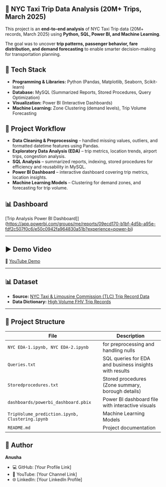 ## 🚖 NYC Taxi Trip Data Analysis (20M+ Trips, March 2025)

This project is an **end-to-end analysis** of NYC Taxi Trip data (20M+ records, March 2025) using **Python, SQL, Power BI, and Machine Learning**.  

The goal was to uncover **trip patterns, passenger behavior, fare distribution, and demand forecasting** to enable smarter decision-making for transportation planning.

## 🔧 Tech Stack
- **Programming & Libraries:** Python (Pandas, Matplotlib, Seaborn, Scikit-learn)  
- **Database:** MySQL (Summarized Reports, Stored Procedures, Query Optimization)  
- **Visualization:** Power BI (Interactive Dashboards)  
- **Machine Learning:** Zone Clustering (demand levels), Trip Volume Forecasting  

## 📂 Project Workflow
- **Data Cleaning & Preprocessing** – handled missing values, outliers, and formatted datetime features using Pandas.  
- **Exploratory Data Analysis (EDA)** – trip metrics, location trends, airport trips, congestion analysis.  
- **SQL Analysis** – summarized reports, indexing, stored procedures for efficiency and reusability in MySQL.  
- **Power BI Dashboard** – interactive dashboard covering trip metrics, location insights.  
- **Machine Learning Models** – Clustering for demand zones, and forecasting for trip volume.  

## 📊 Dashboard 
[Trip Analysis Power BI Dashboard]](https://app.powerbi.com/groups/me/reports/09ecd170-b1bf-4d5b-a95e-fdf2c507f0c6/e50c0942fa964830a51b?experience=power-bi)

---

## ▶️ Demo Video
🎥 [YouTube Demo](your-youtube-link-here)  

---

## 📊 Dataset
- **Source:** [NYC Taxi & Limousine Commission (TLC) Trip Record Data](https://www.nyc.gov/site/tlc/about/tlc-trip-record-data.page)  
- **Data Dictionary:** [High Volume FHV Trip Records](https://www.nyc.gov/assets/tlc/downloads/pdf/data_dictionary_trip_records_hvfhs.pdf)
---

##  📂 Project Structure

|         File                | Description |
|-----------------------------|-------------|
| `NYC EDA-1.ipynb, NYC EDA-2.ipynb`       | for preprocessing and handling nulls |
| `Queries.txt` | SQL queries for EDA and business insights with results |
| `Storedprocedures.txt`      | Stored procedures (Zone summary, borough details) |
| `dashboards/powerbi_dashboard.pbix`  | Power BI dashboard file with interactive visuals |
| `TripVolume_prediction.ipynb, Clustering.ipynb`  | Machine Learning Models |
| `README.md`                           | Project documentation |



## 👤 Author
**Anusha**  
- 💻 GitHub: [Your Profile Link]  
- 🎥 YouTube: [Your Channel Link]  
- 🌐 LinkedIn: [Your LinkedIn Profile]  



